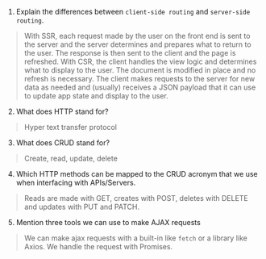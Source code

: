 1.  Explain the differences between `client-side routing` and `server-side routing`.

> With SSR, each request made by the user on the front end is sent to the server and the server determines and prepares what to return to the user. The response is then sent to the client and the page is refreshed. With CSR, the client handles the view logic and determines what to display to the user. The document is modified in place and no refresh is necessary. The client makes requests to the server for new data as needed and (usually) receives a JSON payload that it can use to update app state and display to the user.

2.  What does HTTP stand for?

> Hyper text transfer protocol

3.  What does CRUD stand for?

> Create, read, update, delete

4.  Which HTTP methods can be mapped to the CRUD acronym that we use when interfacing with APIs/Servers.

> Reads are made with GET, creates with POST, deletes with DELETE and updates with PUT and PATCH.

5.  Mention three tools we can use to make AJAX requests

> We can make ajax requests with a built-in like `fetch` or a library like Axios. We handle the request with Promises.
